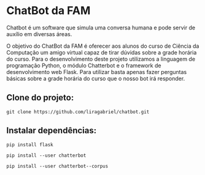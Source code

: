 # ChatBot da FAM

<p>Chatbot é um software que simula uma conversa humana e pode
servir de auxílio em diversas áreas.</p>
<p>O objetivo do ChatBot da FAM é oferecer aos alunos do curso de Ciência da
Computação um amigo virtual capaz de tirar dúvidas sobre a grade horária do curso.
Para o desenvolvimento deste projeto utilizamos a linguagem de programação
Python, o módulo Chatterbot e o framework de desenvolvimento web Flask. Para
utilizar basta apenas fazer perguntas básicas sobre a grade horária do curso que o
nosso bot irá responder.</p>


## Clone do projeto:

```
git clone https://github.com/liragabriel/chatbot.git
```

## Instalar dependências:

```
pip install flask

pip install --user chatterbot

pip install --user chatterbot--corpus
```

